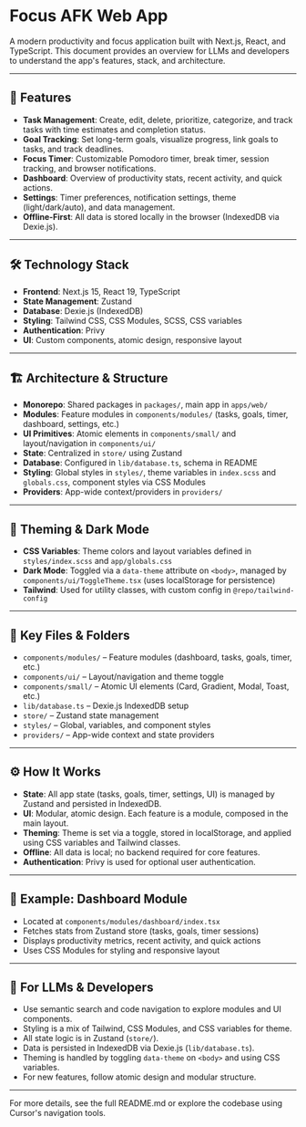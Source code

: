 # Focus AFK Web App

A modern productivity and focus application built with Next.js, React, and TypeScript. This document provides an overview for LLMs and developers to understand the app's features, stack, and architecture.

---

## 🚀 Features

- **Task Management**: Create, edit, delete, prioritize, categorize, and track tasks with time estimates and completion status.
- **Goal Tracking**: Set long-term goals, visualize progress, link goals to tasks, and track deadlines.
- **Focus Timer**: Customizable Pomodoro timer, break timer, session tracking, and browser notifications.
- **Dashboard**: Overview of productivity stats, recent activity, and quick actions.
- **Settings**: Timer preferences, notification settings, theme (light/dark/auto), and data management.
- **Offline-First**: All data is stored locally in the browser (IndexedDB via Dexie.js).

---

## 🛠️ Technology Stack

- **Frontend**: Next.js 15, React 19, TypeScript
- **State Management**: Zustand
- **Database**: Dexie.js (IndexedDB)
- **Styling**: Tailwind CSS, CSS Modules, SCSS, CSS variables
- **Authentication**: Privy
- **UI**: Custom components, atomic design, responsive layout

---

## 🏗️ Architecture & Structure

- **Monorepo**: Shared packages in `packages/`, main app in `apps/web/`
- **Modules**: Feature modules in `components/modules/` (tasks, goals, timer, dashboard, settings, etc.)
- **UI Primitives**: Atomic elements in `components/small/` and layout/navigation in `components/ui/`
- **State**: Centralized in `store/` using Zustand
- **Database**: Configured in `lib/database.ts`, schema in README
- **Styling**: Global styles in `styles/`, theme variables in `index.scss` and `globals.css`, component styles via CSS Modules
- **Providers**: App-wide context/providers in `providers/`

---

## 🎨 Theming & Dark Mode

- **CSS Variables**: Theme colors and layout variables defined in `styles/index.scss` and `app/globals.css`
- **Dark Mode**: Toggled via a `data-theme` attribute on `<body>`, managed by `components/ui/ToggleTheme.tsx` (uses localStorage for persistence)
- **Tailwind**: Used for utility classes, with custom config in `@repo/tailwind-config`

---

## 🧩 Key Files & Folders

- `components/modules/` – Feature modules (dashboard, tasks, goals, timer, etc.)
- `components/ui/` – Layout/navigation and theme toggle
- `components/small/` – Atomic UI elements (Card, Gradient, Modal, Toast, etc.)
- `lib/database.ts` – Dexie.js IndexedDB setup
- `store/` – Zustand state management
- `styles/` – Global, variables, and component styles
- `providers/` – App-wide context and state providers

---

## ⚙️ How It Works

- **State**: All app state (tasks, goals, timer, settings, UI) is managed by Zustand and persisted in IndexedDB.
- **UI**: Modular, atomic design. Each feature is a module, composed in the main layout.
- **Theming**: Theme is set via a toggle, stored in localStorage, and applied using CSS variables and Tailwind classes.
- **Offline**: All data is local; no backend required for core features.
- **Authentication**: Privy is used for optional user authentication.

---

## 📝 Example: Dashboard Module

- Located at `components/modules/dashboard/index.tsx`
- Fetches stats from Zustand store (tasks, goals, timer sessions)
- Displays productivity metrics, recent activity, and quick actions
- Uses CSS Modules for styling and responsive layout

---

## 🧠 For LLMs & Developers

- Use semantic search and code navigation to explore modules and UI components.
- Styling is a mix of Tailwind, CSS Modules, and CSS variables for theme.
- All state logic is in Zustand (`store/`).
- Data is persisted in IndexedDB via Dexie.js (`lib/database.ts`).
- Theming is handled by toggling `data-theme` on `<body>` and using CSS variables.
- For new features, follow atomic design and modular structure.

---

For more details, see the full README.md or explore the codebase using Cursor's navigation tools. 